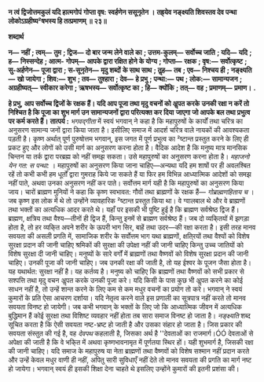 **न त्वं द्विजोत्तमकुलं यदि हात्मगोपं** **गोप्ता वृष: स्वर्हणेन ससूनृतेन ।** **तह्र्येव नङ्क्ष्यति शिवस्तव देव पन्था** **लोकोऽग्रहीष्य²षभस्य हि तत्प्रमाणम् ॥ २३॥** 

**शब्दार्थ** 

**न—** **नहीं** **; त्वम्—** **तुम** **; द्विज—** **दो बार जन्म लेने वाले का** **; उत्तम-कुलम्—** **सर्वोच्च जाति** **; यदि—** **यदि** **; ह—** **निस्सन्देह** **; आत्म-** **गोपम्—** **आपके द्वारा रक्षित होने के योग्य** **; गोप्ता—** **रक्षक** **; वृष:—** **सर्वोत्कृष्ट** **; सु-अर्हणेन—** **पूजा द्वारा** **; स-सूनृतेन—** **मृदु शब्दों** **के साथ साथ** **; तॢह—** **तब** **; एव—** **निश्चय ही** **; नङ्क्ष्यति—** **खो जायेगा** **; शिव:—** **शुभ** **; तव—** **तुश्हारा** **; देव—** **हे प्रभु** **; पन्था:—** **पथ** **; लोक:—** **सामान्यजन** **; अग्रहीष्यत्—** **स्वीकार करेगा** **; ऋषभस्य—** **सर्वोत्कृष्ट का** **; हि—** **क्योंकि** **; तत्—** **वह** **; प्रमाणम्—** **प्रमाण।** **.** 

**हे प्रभु, आप सर्वोच्च द्विजों के रक्षक हैं। यदि आप पूजा तथा मृदु वचनों को अॢपत करके** **उनकी रक्षा न करें तो निश्चित है कि पूजा का शुभ मार्ग उन सामान्यजनों द्वारा परित्यक्त कर दिया** **जाएगा जो आपके बल तथा प्रभुत्व पर कर्म करते हैं।** **तात्पर्य :** *भगवद्गीता* में स्वयं भगवान् ने कहा है कि महापुरुषों के कार्यों तथा चरित्र का अनुसरण सामान्य जनों द्वारा किया जाता है। इसीलिए समाज में आदर्श चरित्र वाले नायकों की आवश्यकता पड़ती है। कृष्ण अर्थात् पूर्ण पुरुषोत्तम भगवान्, इस जगत में पूर्ण प्रभुत्व का ²ष्टान्त प्रस्तुत करने के लिए ही प्रकट हुए और लोगों को उसी मार्ग का अनुसरण करना होता है। वैदिक आदेश है कि मनुष्य मात्र मानसिक चिन्तन या तर्क द्वारा परब्रह्म को नहीं समझ सकता। उसे महापुरुषों का अनुसरण करना होता है। *महाजनो येन गत: स पन्था:* । महापुरुषों का अनुसरण किया जाना चाहिए—अन्यथा यदि हम शाषों पर ही अवलश्बित रहें तो कभी कभी हम धूर्तों द्वारा गुमराह किये जा सकते हैं या फिर हम विभिन्न आध्यात्मिक आदेशों को समझ नहीं पाते, अथवा उनका अनुसरण नहीं कर पाते। सर्वोत्तम मार्ग यही है कि महापुरुषों का अनुसरण किया जाय। चारों ब्राह्मण मुनियों ने कहा कि कृष्ण स्वभावत: गौवों तथा ब्राह्मणों के रक्षक हैं— *गोब्राह्मणहिताय च* । जब कृष्ण इस लोक में थे तो उन्होंने व्यावहारिक ²ष्टान्त प्रस्तुत किया था। वे ग्वालबाल थे और वे ब्राह्मणों तथा भक्तों का अत्यधिक आदर करते थे। यहाँ पर इसकी भी पुष्टि हुई है कि ब्राह्मण सर्वश्रेष्ठ द्विज हैं। ब्राह्मण, क्षत्रिय तथा वैश्य—तीनों ही द्विज हैं, किन्तु इनमें से ब्राह्मण सर्वश्रेष्ठ हैं। जब दो व्यकि्तयों में झगड़ा होता है, तो हर व्यकि्त अपने शरीर के ऊपरी भाग सिर, बाहें तथा उदर—की रक्षा करता है। इसी तरह मानव सवयता की असली प्रगति में, सामाजिक शरीर के सर्वोत्तम भाग यथा ब्राह्मणों, क्षति्रयों तथा वैश्यों को विशेष सुरक्षा प्रदान की जानी चाहिए श्रमिकों की सुरक्षा की उपेक्षा नहीं की जानी चाहिए किन्तु उच्च जातियों को विशेष सुरक्षा दी जानी चाहिए। मनुष्यों के सारे वर्गों में ब्राह्मणों तथा वैष्णवों को विशेष सुरक्षा प्रदान की जानी चाहिए। उनकी पूजा की जानी चाहिए। जब उनकी रक्षा की जाती है, तो यह ईश्वर के पूजन जैसा होता है। यह यथार्थत: सुरक्षा नहीं है। यह कर्तव्य है। मनुष्य को चाहिए कि ब्राह्मणों तथा वैष्णवों को सभी प्रकार से सश्पत्ति तथा मृदु वचन अॢपत करके उनकी पूजा करे। यदि किसी के पास कुछ भी अॢपत करने का कोई साधन नहीं है, तो उन्हें शान्त करने के लिए कम से कम मधुर वचनों का प्रयोग तो करे। भगवान् ने स्वयं कुमारों के प्रति ऐसा आचरण दर्शाया। यदि नेतृत्व करने वाले इस प्रणाली का सूत्रपात्र नहीं करते तो मानव सवयता विनष्ट हो जायेगी। जब कभी भगवान् के भक्तों के लिए जो कि आध्यात्मिक जीवन में अत्यधिक बुद्धिमान हैं कोई सुरक्षा तथा विशिष्ट व्यवहार नहीं होता तब सारा समाज विनष्ट हो जाता है। *नङ्क्ष्यति* शब्द सूचित करता है कि ऐसी सवयता नष्ट-भ्रष्ट हो जाती है और उसका संहार हो जाता है। जिस प्रकार की सवयता संस्तुत की गई है, वह *देवपथ* कहलाती है, जिसका अर्थ है ''देवताओं का राजमार्ग।ÓÓ देवताओं से अपेक्षा की जाती है कि वे भकि्त में अथवा कृष्णभावनामृत में पूर्णतया स्थिर हों। यही शुभमार्ग है, जिसकी रक्षा की जानी चाहिए। यदि समाज के महापुरुष या नेता ब्राह्मणों तथा वैष्णवों को विशेष सश्मान नहीं प्रदान करते और उन्हें केवल मधुर वाणी ही नहीं, अपितु सारी सुविधाएँ नहीं देते तो मानव सवयता की प्रगति का मार्ग नष्ट हो जायेगा। भगवान् स्वयं ही इसकी शिक्षा देना चाहते थे इसलिए उन्होंने कुमारों की इतनी प्रशंसा की।  